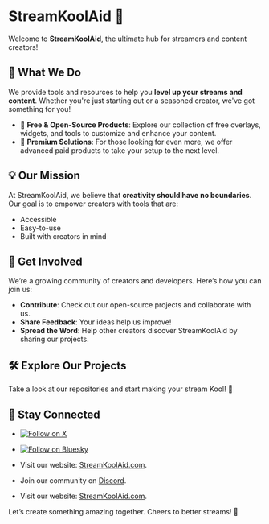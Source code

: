 # StreamKoolAid 🍹

Welcome to **StreamKoolAid**, the ultimate hub for streamers and content creators!

## 🎥 What We Do
We provide tools and resources to help you **level up your streams and content**. Whether you're just starting out or a seasoned creator, we've got something for you!

- 🚀 **Free & Open-Source Products**: Explore our collection of free overlays, widgets, and tools to customize and enhance your content.
- 💼 **Premium Solutions**: For those looking for even more, we offer advanced paid products to take your setup to the next level.

## 💡 Our Mission
At StreamKoolAid, we believe that **creativity should have no boundaries**. Our goal is to empower creators with tools that are:
- Accessible
- Easy-to-use
- Built with creators in mind

## 🌟 Get Involved
We’re a growing community of creators and developers. Here’s how you can join us:
- **Contribute**: Check out our open-source projects and collaborate with us.
- **Share Feedback**: Your ideas help us improve!
- **Spread the Word**: Help other creators discover StreamKoolAid by sharing our projects.

## 🛠 Explore Our Projects
Take a look at our repositories and start making your stream Kool! 🍹

## 👾 Stay Connected
- [![Follow on X](https://img.shields.io/badge/Follow%20on%20X-%231DA1F2?style=flat&logo=twitter&logoColor=white)](https://x.com/yourprofile)  
- [![Follow on Bluesky](https://img.shields.io/badge/Follow%20on%20Bluesky-%230A88E1?style=flat&logo=bluesky&logoColor=white)](https://bsky.app/profile/yourprofile)  
- Visit our website: [StreamKoolAid.com](#).

- Join our community on [Discord](#).
- Visit our website: [StreamKoolAid.com](#).

Let’s create something amazing together. Cheers to better streams! 🎉
